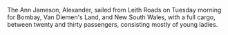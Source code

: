 The Ann Jameson, Alexander, sailed from Leith Roads on Tuesday morning
                    for Bombay, Van Diemen's Land, and New South Wales, with a full
                    cargo, between twenty and thirty passengers, consisting mostly of
                    young ladies.